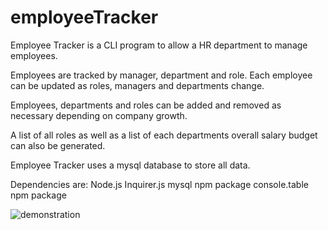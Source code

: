 # employeeTracker
Employee Tracker is a CLI program to allow a HR department to manage employees.

Employees are tracked by manager, department and role.  Each employee can be updated as roles, managers and departments change.

Employees, departments and roles can be added and removed as necessary depending on company growth.

A list of all roles as well as a list of each departments overall salary budget can also be generated.

Employee Tracker uses a mysql database to store all data.

Dependencies are:
    Node.js
    Inquirer.js
    mysql npm package
    console.table npm package

![demonstration](/otherFiles/employeeTracker.gif)